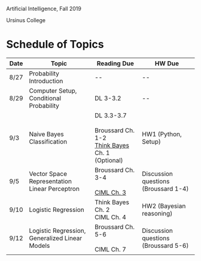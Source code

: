 Artificial Intelligence, Fall 2019

Ursinus College

# Schedule of Topics



| Date | Topic                                               | Reading Due                                                  | HW Due                               |
| ---- | --------------------------------------------------- | ------------------------------------------------------------ | ------------------------------------ |
| 8/27 | Probability Introduction                            | --                                                           | --                                   |
| 8/29 | Computer Setup, Conditional Probability             | DL 3-3.2                                                     | --                                   |
| 9/3  | Naive Bayes Classification                          | DL 3.3-3.7<br /><br />Broussard Ch. 1-2<br />[Think Bayes](http://www.greenteapress.com/thinkbayes/html/) Ch. 1 (Optional) | HW1  (Python, Setup)                 |
| 9/5  | Vector Space Representation<br />Linear Perceptron  | Broussard Ch. 3-4<br /><br />[CIML Ch. 3](http://ciml.info/dl/v0_99/ciml-v0_99-ch03.pdf) | Discussion questions (Broussard 1-4) |
| 9/10 | Logistic Regression                                 | Think Bayes Ch. 2<br />CIML Ch. 4                            | HW2 (Bayesian reasoning)             |
| 9/12 | Logistic Regression,<br />Generalized Linear Models | Broussard Ch. 5-6<br /><br />CIML Ch. 7                      | Discussion questions (Broussard 5-6) |

